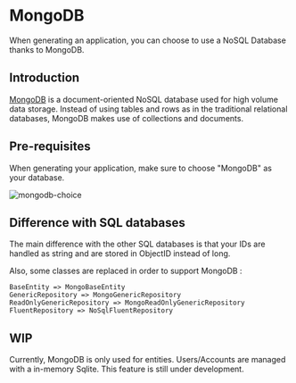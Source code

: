 # MongoDB

When generating an application, you can choose to use a NoSQL Database thanks to MongoDB.

## Introduction

[MongoDB](https://www.mongodb.com/) is a document-oriented NoSQL database used for high volume data storage. Instead of using tables and rows as in the traditional relational databases, MongoDB makes use of collections and documents.

## Pre-requisites

When generating your application, make sure to choose "MongoDB" as your database.

![mongodb-choice](../assets/mongodb-choice.png)

## Difference with SQL databases

The main difference with the other SQL databases is that your IDs are handled as string and are stored in ObjectID instead of long.

Also, some classes are replaced in order to support MongoDB :

```
BaseEntity => MongoBaseEntity
GenericRepository => MongoGenericRepository
ReadOnlyGenericRepository => MongoReadOnlyGenericRepository
FluentRepository => NoSqlFluentRepository
```

## WIP

Currently, MongoDB is only used for entities. Users/Accounts are managed with a in-memory Sqlite. This feature is still under development.
